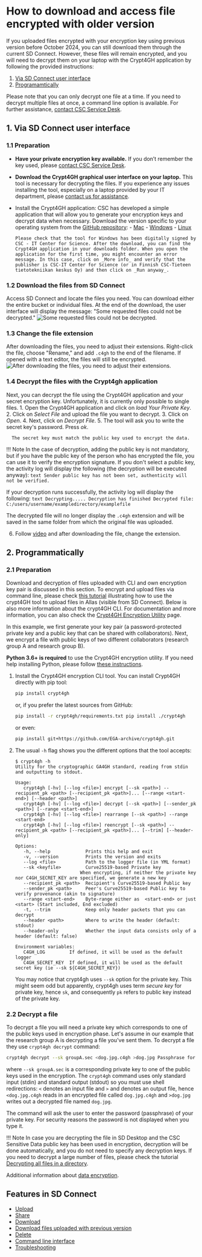 # How to download and access file encrypted with older version

If you uploaded files encrypted with your encryption key using previous version before October 2024, you can still download them through the current SD Connect. However, these files will remain encrypted, and you will need to decrypt them on your laptop with the Crypt4GH application by following the provided instructions:

1. [Via SD Connect user interface](./sd-connect-download-old-version.md#1-via-sd-connect-user-interface)
2. [Programamtically](./sd-connect-download-old-version.md#21-preparation)


Please note that you can only decrypt one file at a time. If you need to decrypt multiple files at once, a command line option is available. For further assistance, [contact CSC Service Desk](../../support/contact.md).



## 1. Via SD Connect user interface

### 1.1 Preparation

- **Have your private encryption key available.** If you don’t remember the key used, please [contact CSC Service Desk](../../support/contact.md).

- **Download the Crypt4GH graphical user interface on your laptop.** This tool is necessary for decrypting the files. If you experience any issues installing the tool, especially on a laptop provided by your IT department, please [contact us for assistance](../../support/contact.md).
- Install the Crypt4GH application: CSC has developed a simple application that will allow you to generate your encryption keys and decrypt data when necessary. Download the version specific to your operating system from the [GitHub repository](https://github.com/CSCfi/crypt4gh-gui): <!-- (links need to be updated) -->
      - [Mac](https://github.com/CSCfi/crypt4gh-gui/releases/download/v1.3.0/crypt4gh-gui-python3.10-macos-amd64.zip)
      - [Windows](https://github.com/CSCfi/crypt4gh-gui/releases/download/v1.3.0/crypt4gh-gui-python3.10-windows-amd64.zip)
      - [Linux](https://github.com/CSCfi/crypt4gh-gui/releases/download/v1.3.0/crypt4gh-gui-python3.10-linux-amd64.zip)

      Please check that the tool for Windows has been digitally signed by CSC - IT Center for Science. After the download, you can find the Crypt4GH application in your downloads folder. When you open the application for the first time, you might encounter an error message. In this case, click on _More info_ and verify that the publisher is CSC-IT Center for Science (or in Finnish CSC-Tieteen tietotekniikan keskus Oy) and then click on _Run anyway_.

### 1.2 Download the files from SD Connect

Access SD Connect and locate the files you need. You can download either the entire bucket or individual files. At the end of the download, the user interface will display the message: "Some requested files could not be decrypted."
   ![Some requested files could not be decrypted.](https://a3s.fi/docs-files/sensitive-data/SD_Connect/Old_download_1.png)

### 1.3 Change the file extension
After downloading the files, you need to adjust their extensions. Right-click the file, choose "Rename," and add `.c4gh` to the end of the filename. If opened with a text editor, the files will still be encrypted.
   ![After downloading the files, you need to adjust their extensions.](https://a3s.fi/docs-files/sensitive-data/SD_Connect/Old_download_2.png)

### 1.4 Decrypt the files with the Crypt4gh application
 
 Next, you can decrypt the file using the Crypt4GH application and your secret encryption key. Unfortunately, it is currently only possible to single files.
      1. Open the Crypt4GH application and click on _load Your Private Key_.
      2. Click on _Select File_ and upload the file you want to decrypt.
      3. Click on _Open_.
      4. Next, click on _Decrypt File_.
      5. The tool will ask you to write the secret key's password. Press _ok_.

      The secret key must match the public key used to encrypt the data.

!!! Note
    In the case of decryption, adding the public key is not mandatory, but if you have the public key of the person who has encrypted        the file, you can use it to verify the encryption signature. If you don't select a public key, the activity log will display the         following (the decryption will be executed anyway):
      ```text
      Sender public key has not been set, authenticity will not be verified.
      ```

If your decryption runs successfully, the activity log will display the following:
      ```text
      Decrypting..... Decryption has finished Decrypted file: C:/users/username/exampledirectory/examplefile
      ```

The decrypted file will no longer display the `.c4gh` extension and will be saved in the same folder from which the original file was uploaded.

6. Follow [video](https://youtu.be/SQJ8QEKV7BE) and after downloading the file, change the extension.

## 2. Programmatically

### 2.1 Preparation

Download and decryption of files uploaded with CLI and own encryption key pair is discussed in this section. To encrypt and upload files via command line, please check [this tutorial](sequencing_center_tutorial.md) illustrating how to use the crypt4GH tool to upload files in Allas (visible from SD Connect). Below is also more information about the crypt4GH CLI. For documentation and more information, you can also check the [Crypt4GH Encryption Utility](https://github.com/EGA-archive/crypt4gh.git) page.

In this example, we first generate your key pair (a password-protected private key and a public key that can be shared with collaborators). Next, we encrypt a file with public keys of two different collaborators (research group A and research group B).

**Python 3.6+ is required** to use the Crypt4GH encryption utility. If you need help installing Python, please follow [these instructions](https://www.python.org/downloads/release/python-3810/).

1. Install the Crypt4GH encryption CLI tool. You can install Crypt4GH directly with pip tool:

      ```bash
      pip install crypt4gh
      ```

      or, if you prefer the latest sources from GitHub:

      ```bash
      pip install -r crypt4gh/requirements.txt pip install ./crypt4gh
      ```

      or even:

      ```bash
      pip install git+https://github.com/EGA-archive/crypt4gh.git
      ```

2. The usual `-h` flag shows you the different options that the tool accepts:

      ```console
      $ crypt4gh -h
      Utility for the cryptographic GA4GH standard, reading from stdin and outputting to stdout.

      Usage:
         crypt4gh [-hv] [--log <file>] encrypt [--sk <path>] --recipient_pk <path> [--recipient_pk <path>]... [--range <start-end>] [--header <path>]
         crypt4gh [-hv] [--log <file>] decrypt [--sk <path>] [--sender_pk <path>] [--range <start-end>]
         crypt4gh [-hv] [--log <file>] rearrange [--sk <path>] --range <start-end>
         crypt4gh [-hv] [--log <file>] reencrypt [--sk <path>] --recipient_pk <path> [--recipient_pk <path>]... [--trim] [--header-only]

      Options:
         -h, --help             Prints this help and exit
         -v, --version          Prints the version and exits
         --log <file>           Path to the logger file (in YML format)
         --sk <keyfile>         Curve25519-based Private key
                              When encrypting, if neither the private key nor C4GH_SECRET_KEY are specified, we generate a new key 
         --recipient_pk <path>  Recipient's Curve25519-based Public key
         --sender_pk <path>     Peer's Curve25519-based Public key to verify provenance (akin to signature)
         --range <start-end>    Byte-range either as  <start-end> or just <start> (Start included, End excluded)
         -t, --trim             Keep only header packets that you can decrypt
         --header <path>        Where to write the header (default: stdout)
         --header-only          Whether the input data consists only of a header (default: false)

      Environment variables:
         C4GH_LOG         If defined, it will be used as the default logger
         C4GH_SECRET_KEY  If defined, it will be used as the default secret key (ie --sk ${C4GH_SECRET_KEY})
      ```

      You may notice that crypt4gh uses `--sk` option for the private key. This might seem odd but apparently, crypt4gh uses term _secure key_ for private key, hence `sk`, and consequently `pk` refers to public key instead of the private key.

### 2.2 Decrypt a file

To decrypt a file you will need a private key which corresponds to one of the public keys used in encryption phase. Let's assume in our example that the research group A is decrypting a file you've sent them. To decrypt a file they use `crypt4gh decrypt` command:

```bash
crypt4gh decrypt --sk groupA.sec <dog.jpg.c4gh >dog.jpg Passphrase for groupA.sec:
```

where `--sk groupA.sec` is a corresponding private key to one of the public keys used in the encryption. The `crypt4gh` command uses only standard input (stdin) and standard output (stdout) so you must use shell redirections: `<` denotes an input file and `>` and denotes an output file, hence `<dog.jpg.c4gh` reads in an encrypted file called `dog.jpg.c4gh` and `>dog.jpg` writes out a decrypted file named `dog.jpg`.

The command will ask the user to enter the password (passphrase) of your private key. For security reasons the password is not displayed when you type it.

!!! Note
    In case you are decrypting the file in SD Desktop and the CSC Sensitive Data public key has been used in encryption, decryption will be done automatically, and you do not need to specify any decryption keys. If you need to decrypt a large number of files, please check the tutorial [Decrypting all files in a directory](tutorials/decrypt-directory.md).

Additional information about [data encryption](./sd-connect-introduction-to-data-encryption.md).
## Features in SD Connect

* [Upload](./sd-connect-upload.md)
* [Share](./sd-connect-share.md)
* [Download](./sd-connect-download.md)
* [Download files uploaded with previous version](./sd-connect-download-old-version.md)
* [Delete](./sd-connect-delete.md)
* [Command line interface](./sd-connect-command-line-interface.md)
* [Troubleshooting](./sd-connect-troubleshooting.md)
